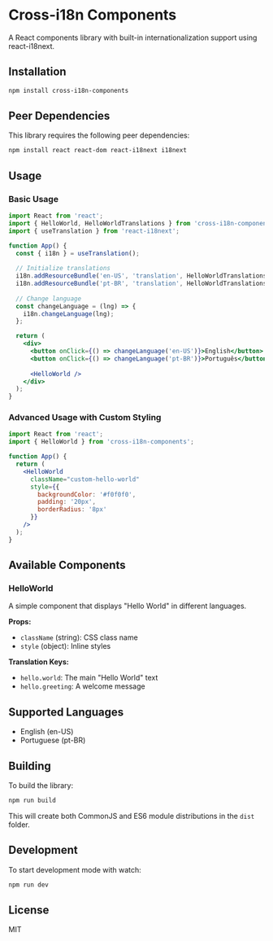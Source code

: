 # Cross-i18n Components

A React components library with built-in internationalization support using react-i18next.

## Installation

```bash
npm install cross-i18n-components
```

## Peer Dependencies

This library requires the following peer dependencies:

```bash
npm install react react-dom react-i18next i18next
```

## Usage

### Basic Usage

```jsx
import React from 'react';
import { HelloWorld, HelloWorldTranslations } from 'cross-i18n-components';
import { useTranslation } from 'react-i18next';

function App() {
  const { i18n } = useTranslation();
  
  // Initialize translations
  i18n.addResourceBundle('en-US', 'translation', HelloWorldTranslations['en-US']);
  i18n.addResourceBundle('pt-BR', 'translation', HelloWorldTranslations['pt-BR']);
  
  // Change language
  const changeLanguage = (lng) => {
    i18n.changeLanguage(lng);
  };

  return (
    <div>
      <button onClick={() => changeLanguage('en-US')}>English</button>
      <button onClick={() => changeLanguage('pt-BR')}>Português</button>
      
      <HelloWorld />
    </div>
  );
}
```

### Advanced Usage with Custom Styling

```jsx
import React from 'react';
import { HelloWorld } from 'cross-i18n-components';

function App() {
  return (
    <HelloWorld 
      className="custom-hello-world"
      style={{ 
        backgroundColor: '#f0f0f0',
        padding: '20px',
        borderRadius: '8px'
      }}
    />
  );
}
```

## Available Components

### HelloWorld

A simple component that displays "Hello World" in different languages.

**Props:**
- `className` (string): CSS class name
- `style` (object): Inline styles

**Translation Keys:**
- `hello.world`: The main "Hello World" text
- `hello.greeting`: A welcome message

## Supported Languages

- English (en-US)
- Portuguese (pt-BR)

## Building

To build the library:

```bash
npm run build
```

This will create both CommonJS and ES6 module distributions in the `dist` folder.

## Development

To start development mode with watch:

```bash
npm run dev
```

## License

MIT 
